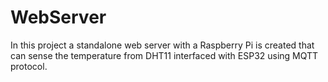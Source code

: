 # WebServer
In this project a standalone web server with a Raspberry Pi is created that can sense the temperature from DHT11 interfaced with ESP32 using MQTT protocol.
